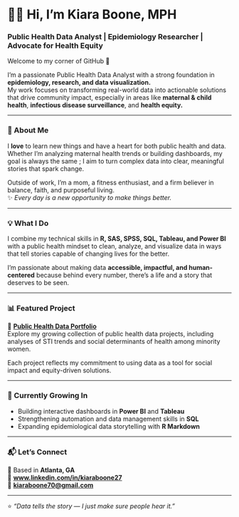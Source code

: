 # 👋🏽 Hi, I’m Kiara Boone, MPH  
### Public Health Data Analyst | Epidemiology Researcher | Advocate for Health Equity  

Welcome to my corner of GitHub 💜  

I’m a passionate Public Health Data Analyst with a strong foundation in **epidemiology, research, and data visualization.**  
My work focuses on transforming real-world data into actionable solutions that drive community impact, especially in areas like **maternal & child health**, **infectious disease surveillance**, and **health equity.**

---

### 💖 About Me  
I **love** to learn new things and have a heart for both public health and data.  
Whether I’m analyzing maternal health trends or building dashboards, my goal is always the same ; I aim to turn complex data into clear, meaningful stories that spark change.  

Outside of work, I’m a mom, a fitness enthusiast, and a firm believer in balance, faith, and purposeful living.  
✨ *Every day is a new opportunity to make things better.*

---

### 💡 What I Do  
I combine my technical skills in **R, SAS, SPSS, SQL, Tableau, and Power BI** with a public health mindset to clean, analyze, and visualize data in ways that tell stories capable of changing lives for the better.  

I’m passionate about making data **accessible, impactful, and human-centered** because behind every number, there’s a life and a story that deserves to be seen.  

---

### 📊 Featured Project  
🌟 **[Public Health Data Portfolio](https://github.com/kiaraboone70/Public-Health-Data-Portfolio)**  
Explore my growing collection of public health data projects, including analyses of STI trends and social determinants of health among minority women.  

Each project reflects my commitment to using data as a tool for social impact and equity-driven solutions.  

---

### 🌱 Currently Growing In  
- Building interactive dashboards in **Power BI** and **Tableau**  
- Strengthening automation and data management skills in **SQL**  
- Expanding epidemiological data storytelling with **R Markdown**  

---

### 📬 Let’s Connect  
📍 Based in **Atlanta, GA**  
💼 **www.linkedin.com/in/kiaraboone27**  
📧 **kiaraboone70@gmail.com**

---

⭐ *“Data tells the story — I just make sure people hear it.”*

